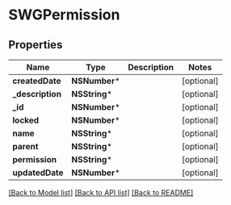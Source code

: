 # SWGPermission

## Properties
Name | Type | Description | Notes
------------ | ------------- | ------------- | -------------
**createdDate** | **NSNumber*** |  | [optional] 
**_description** | **NSString*** |  | [optional] 
**_id** | **NSNumber*** |  | [optional] 
**locked** | **NSNumber*** |  | [optional] 
**name** | **NSString*** |  | [optional] 
**parent** | **NSString*** |  | [optional] 
**permission** | **NSString*** |  | [optional] 
**updatedDate** | **NSNumber*** |  | [optional] 

[[Back to Model list]](../README.md#documentation-for-models) [[Back to API list]](../README.md#documentation-for-api-endpoints) [[Back to README]](../README.md)


